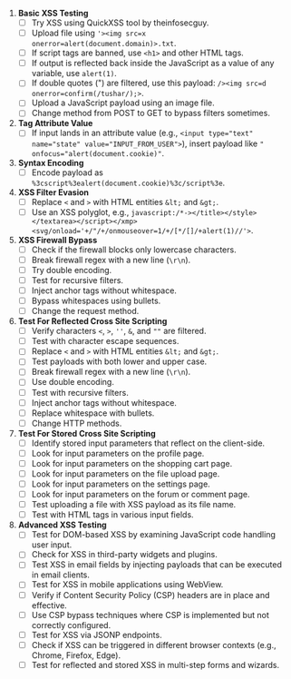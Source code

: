 1. **Basic XSS Testing**
  	- [ ] Try XSS using QuickXSS tool by theinfosecguy.
  	- [ ] Upload file using `'><img src=x onerror=alert(document.domain)>.txt`.
  	- [ ] If script tags are banned, use `<h1>` and other HTML tags.
 	- [ ] If output is reflected back inside the JavaScript as a value of any variable, use `alert(1)`.
 	- [ ] If double quotes (") are filtered, use this payload: `/><img src=d onerror=confirm(/tushar/);>`.
 	- [ ] Upload a JavaScript payload using an image file.
 	- [ ] Change method from POST to GET to bypass filters sometimes.

2. **Tag Attribute Value**
  	- [ ] If input lands in an attribute value (e.g., `<input type="text" name="state" value="INPUT_FROM_USER">`), insert payload like `" onfocus="alert(document.cookie)"`.

3. **Syntax Encoding**
  	- [ ] Encode payload as `%3cscript%3ealert(document.cookie)%3c/script%3e`.

4. **XSS Filter Evasion**
  	- [ ] Replace `<` and `>` with HTML entities `&lt;` and `&gt;`.
  	- [ ] Use an XSS polyglot, e.g., `javascript:/*-></title></style></textarea></script></xmp><svg/onload='+/"/+/onmouseover=1/+/[*/[]/+alert(1)//'>`.

5. **XSS Firewall Bypass**
  	- [ ] Check if the firewall blocks only lowercase characters.
  	- [ ] Break firewall regex with a new line (`\r\n`).
  	- [ ] Try double encoding.
  	- [ ] Test for recursive filters.
  	- [ ] Inject anchor tags without whitespace.
  	- [ ] Bypass whitespaces using bullets.
  	- [ ] Change the request method.

6. **Test For Reflected Cross Site Scripting**
  	- [ ] Verify characters `<`, `>`, `''`, `&`, and `""` are filtered.
  	- [ ] Test with character escape sequences.
  	- [ ] Replace `<` and `>` with HTML entities `&lt;` and `&gt;`.
  	- [ ] Test payloads with both lower and upper case.
  	- [ ] Break firewall regex with a new line (`\r\n`).
  	- [ ] Use double encoding.
  	- [ ] Test with recursive filters.
  	- [ ] Inject anchor tags without whitespace.
  	- [ ] Replace whitespace with bullets.
  	- [ ] Change HTTP methods.

7. **Test For Stored Cross Site Scripting**
  	- [ ] Identify stored input parameters that reflect on the client-side.
  	- [ ] Look for input parameters on the profile page.
  	- [ ] Look for input parameters on the shopping cart page.
  	- [ ] Look for input parameters on the file upload page.
  	- [ ] Look for input parameters on the settings page.
  	- [ ] Look for input parameters on the forum or comment page.
  	- [ ] Test uploading a file with XSS payload as its file name.
  	- [ ] Test with HTML tags in various input fields.

8. **Advanced XSS Testing**
  	- [ ] Test for DOM-based XSS by examining JavaScript code handling user input.
  	- [ ] Check for XSS in third-party widgets and plugins.
  	- [ ] Test XSS in email fields by injecting payloads that can be executed in email clients.
  	- [ ] Test for XSS in mobile applications using WebView.
  	- [ ] Verify if Content Security Policy (CSP) headers are in place and effective.
  	- [ ] Use CSP bypass techniques where CSP is implemented but not correctly configured.
  	- [ ] Test for XSS via JSONP endpoints.
  	- [ ] Check if XSS can be triggered in different browser contexts (e.g., Chrome, Firefox, Edge).
  	- [ ] Test for reflected and stored XSS in multi-step forms and wizards.